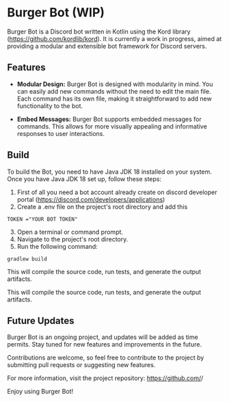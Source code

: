 # Burger Bot (WIP)

Burger Bot is a Discord bot written in Kotlin using the Kord library (https://github.com/kordlib/kord). It is currently a work in progress, aimed at providing a modular and extensible bot framework for Discord servers.

## Features

- **Modular Design:** Burger Bot is designed with modularity in mind. You can easily add new commands without the need to edit the main file. Each command has its own file, making it straightforward to add new functionality to the bot.

- **Embed Messages:** Burger Bot supports embedded messages for commands. This allows for more visually appealing and informative responses to user interactions.

## Build

To build the Bot, you need to have Java JDK 18 installed on your system. Once you have Java JDK 18 set up, follow these steps:

1. First of all you need a bot account already create on discord developer portal (https://discord.com/developers/applications)
2. Create a .env file on the project's root directory and add this

```env
TOKEN ="YOUR BOT TOKEN"
```

3. Open a terminal or command prompt.
4. Navigate to the project's root directory.
5. Run the following command:

```shell
gradlew build
```

This will compile the source code, run tests, and generate the output artifacts.


This will compile the source code, run tests, and generate the output artifacts.

## Future Updates

Burger Bot is an ongoing project, and updates will be added as time permits. Stay tuned for new features and improvements in the future.

Contributions are welcome, so feel free to contribute to the project by submitting pull requests or suggesting new features.

For more information, visit the project repository: https://github.com/<your-username>/<your-repo>

Enjoy using Burger Bot!
